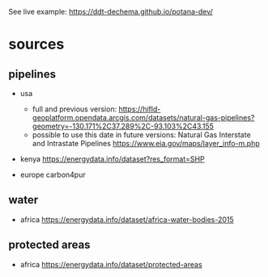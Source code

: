 See live example: https://ddt-dechema.github.io/potana-dev/

# sources

## pipelines
* usa 
  * full and previous version: https://hifld-geoplatform.opendata.arcgis.com/datasets/natural-gas-pipelines?geometry=-130.171%2C37.289%2C-93.103%2C43.155
  * possible to use this date in future versions: 
  Natural Gas Interstate and Intrastate Pipelines https://www.eia.gov/maps/layer_info-m.php

* kenya https://energydata.info/dataset?res_format=SHP

* europe carbon4pur

## water
* africa https://energydata.info/dataset/africa-water-bodies-2015

## protected areas

* africa https://energydata.info/dataset/protected-areas